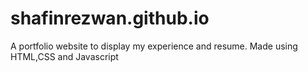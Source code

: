 # shafinrezwan.github.io

A portfolio website to display my experience and resume.
Made using HTML,CSS and Javascript
